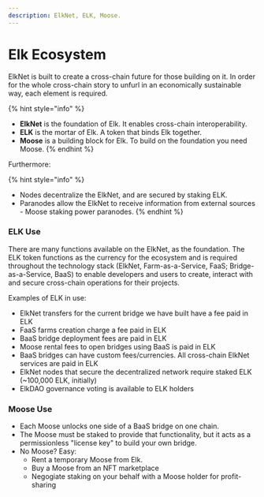 ```yaml
---
description: ElkNet, ELK, Moose.
---
```


# Elk Ecosystem

ElkNet is built to create a cross-chain future for those building on it. In order for the whole cross-chain story to unfurl in an economically sustainable way, each element is required.

{% hint style="info" %}
* **ElkNet** is the foundation of Elk. It enables cross-chain interoperability.
* **ELK** is the mortar of Elk. A token that binds Elk together.
* **Moose** is a building block for Elk. To build on the foundation you need Moose.
{% endhint %}

Furthermore:

{% hint style="info" %}
* Nodes decentralize the ElkNet, and are secured by staking ELK.
* Paranodes allow the ElkNet to receive information from external sources - Moose staking power paranodes.
{% endhint %}

### ELK Use

There are many functions available on the ElkNet, as the foundation. The ELK token functions as the currency for the ecosystem and is required throughout the technology stack (ElkNet, Farm-as-a-Service, FaaS; Bridge-as-a-Service, BaaS) to enable developers and users to create, interact with and secure cross-chain operations for their projects.

Examples of ELK in use:

* ElkNet transfers for the current bridge we have built have a fee paid in ELK
* FaaS farms creation charge a fee paid in ELK
* BaaS bridge deployment fees are paid in ELK
* Moose rental fees to open bridges using BaaS is paid in ELK
* BaaS bridges can have custom fees/currencies. All cross-chain ElkNet services are paid in ELK
* ElkNet nodes that secure the decentralized network require staked ELK (\~100,000 ELK, initially)
* ElkDAO governance voting is available to ELK holders

### Moose Use

* Each Moose unlocks one side of a BaaS bridge on one chain.
* The Moose must be staked to provide that functionality, but it acts as a permissionless "license key" to build your own bridge.
* No Moose? Easy:
  * Rent a temporary Moose from Elk.
  * Buy a Moose from an NFT marketplace
  * Negogiate staking on your behalf with a Moose holder for profit-sharing
